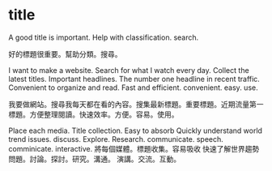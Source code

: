 

# title

A good title is important. Help with classification. search.

好的標題很重要。幫助分類。搜尋。

I want to make a website. Search for what I watch every day. Collect the latest titles. Important headlines. The number one headline in recent traffic. Convenient to organize and read. Fast and efficient. convenient. easy. use.

我要做網站。搜尋我每天都在看的內容。搜集最新標題。重要標題。近期流量第一標題。方便整理閱讀。快速效率。方便。容易。使用。

Place each media. Title collection. Easy to absorb Quickly understand world trend issues. discuss. Explore. Research. communicate. speech. comminicate. interactive.
將每個媒體。標題收集。容易吸收 快速了解世界趨勢問題。討論。探討。研究。溝通。 演講。交流。互動。
